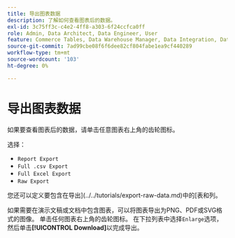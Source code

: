 ```yaml
---
title: 导出图表数据
description: 了解如何查看图表后的数据。
exl-id: 3c75ff3c-c4e2-4ff8-a303-6f24ccfca0ff
role: Admin, Data Architect, Data Engineer, User
feature: Commerce Tables, Data Warehouse Manager, Data Integration, Data Import/Export
source-git-commit: 7ad99cbe08f6f6dee82cf804fabe1ea9cf440289
workflow-type: tm+mt
source-wordcount: '103'
ht-degree: 0%

---
```


# 导出图表数据

如果要查看图表后的数据，请单击任意图表右上角的齿轮图标。

选择：

- `Report Export`
- `Full .csv Export`
- `Full Excel Export`
- `Raw Export`

您还可以定义要包含在导出](../../tutorials/export-raw-data.md)中的[表和列。

如果需要在演示文稿或文档中包含图表，可以将图表导出为PNG、PDF或SVG格式的图像。 单击任何图表右上角的齿轮图标。 在下拉列表中选择`Enlarge`选项，然后单击&#x200B;**[!UICONTROL Download]**&#x200B;以完成导出。

